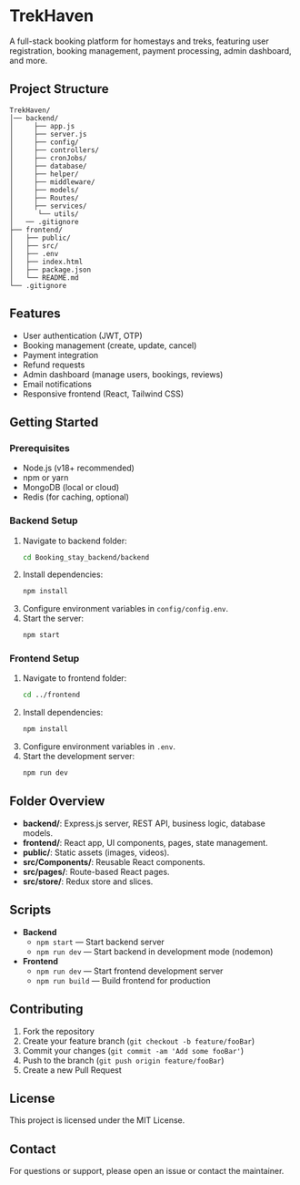 # TrekHaven

A full-stack booking platform for homestays and treks, featuring user registration, booking management, payment processing, admin dashboard, and more.

## Project Structure

```
TrekHaven/
│── backend/
│     ├── app.js
│     ├── server.js
│     ├── config/
│     ├── controllers/
│     ├── cronJobs/
│     ├── database/
│     ├── helper/
│     ├── middleware/
│     ├── models/
│     ├── Routes/
│     ├── services/
│      └── utils/
│   ── .gitignore
├── frontend/
│   ├── public/
│   ├── src/
│   ├── .env
│   ├── index.html
│   ├── package.json
│   └── README.md
└── .gitignore
```

## Features

- User authentication (JWT, OTP)
- Booking management (create, update, cancel)
- Payment integration
- Refund requests
- Admin dashboard (manage users, bookings, reviews)
- Email notifications
- Responsive frontend (React, Tailwind CSS)

## Getting Started

### Prerequisites

- Node.js (v18+ recommended)
- npm or yarn
- MongoDB (local or cloud)
- Redis (for caching, optional)

### Backend Setup

1. Navigate to backend folder:
   ```sh
   cd Booking_stay_backend/backend
   ```
2. Install dependencies:
   ```sh
   npm install
   ```
3. Configure environment variables in `config/config.env`.
4. Start the server:
   ```sh
   npm start
   ```

### Frontend Setup

1. Navigate to frontend folder:
   ```sh
   cd ../frontend
   ```
2. Install dependencies:
   ```sh
   npm install
   ```
3. Configure environment variables in `.env`.
4. Start the development server:
   ```sh
   npm run dev
   ```

## Folder Overview

- **backend/**: Express.js server, REST API, business logic, database models.
- **frontend/**: React app, UI components, pages, state management.
- **public/**: Static assets (images, videos).
- **src/Components/**: Reusable React components.
- **src/pages/**: Route-based React pages.
- **src/store/**: Redux store and slices.

## Scripts

- **Backend**
  - `npm start` — Start backend server
  - `npm run dev` — Start backend in development mode (nodemon)
- **Frontend**
  - `npm run dev` — Start frontend development server
  - `npm run build` — Build frontend for production

## Contributing

1. Fork the repository
2. Create your feature branch (`git checkout -b feature/fooBar`)
3. Commit your changes (`git commit -am 'Add some fooBar'`)
4. Push to the branch (`git push origin feature/fooBar`)
5. Create a new Pull Request

## License

This project is licensed under the MIT License.

## Contact

For questions or support, please open an issue or contact the maintainer.
